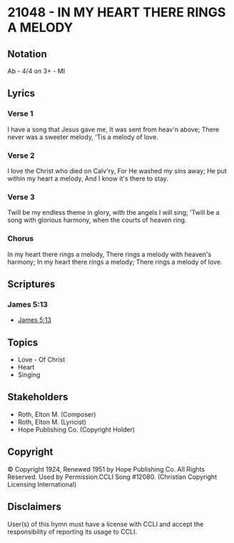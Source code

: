 # 21048 - IN MY HEART THERE RINGS A MELODY

## Notation

Ab - 4/4 on 3+ - MI

## Lyrics

### Verse 1

I have a song that Jesus gave me, It was sent from heav'n above; There never was a sweeter melody, 'Tis a melody of love.

### Verse 2

I love the Christ who died on Calv'ry, For He washed my sins away; He put within my heart a melody, And I know it's there to stay.

### Verse 3

Twill be my endless theme in glory, with the angels I will sing; 'Twill be a song with glorious harmony, when the courts of heaven ring.

### Chorus

In my heart there rings a melody, There rings a melody with heaven's harmony; In my heart there rings a melody; There rings a melody of love.


## Scriptures

### James 5:13

- [James 5:13](https://www.biblegateway.com/passage/?search=James%205%3A13)


## Topics

- Love - Of Christ
- Heart
- Singing

## Stakeholders

- Roth, Elton M. (Composer)
- Roth, Elton M. (Lyricist)
- Hope Publishing Co. (Copyright Holder)

## Copyright

© Copyright 1924, Renewed 1951 by Hope Publishing Co. All Rights Reserved. Used by Permission.CCLI Song #12080.
(Christian Copyright Licensing International)

## Disclaimers

User(s) of this hymn must have a license with CCLI and accept the responsibility of reporting its usage to CCLI.

